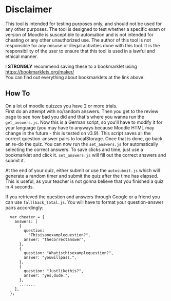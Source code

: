 # Disclaimer
This tool is intended for testing purposes only, and should not be used for any other purposes. The tool is designed to test whether a specific exam or version of Moodle is susceptible to automation and is not intended for cheating or any other unauthorized use. The author of this tool is not responsible for any misuse or illegal activities done with this tool. It is the responsibility of the user to ensure that this tool is used in a lawful and ethical manner.

I **STRONGLY** recommend saving these to a bookmarklet using https://bookmarklets.org/maker/ <br/>
You can find out everything about bookmarklets at the link above.

## How To
On a lot of moodle quizzes you have 2 or more trials.<br/>
First do an attempt with no/random answers. Then you get to the review page to see how bad you did and that's where you wanna run the ```get_answers.js```. Now this is a German script, so you'll have to modify it for your language (you may have to anyways because Moodle HTML may change in the future - this is tested on v3.9).
This script saves all the correct question-answer pairs to localStorage. Once that is done, go back an re-do the quiz. You can now run the ```set_answers.js``` for automatically selecting the correct answers. To save clicks and time, just use a bookmarklet and click it. ```set_answers.js``` will fill out the correct answers and submit it.

At the end of your quiz, either submit or use the ```autosubmit.js``` which will generate a random timer and submit the quiz after the time has elapsed. This is useful, as your teacher is not gonna believe that you finished a quiz in 4 seconds.

If you retrieved the question and answers through Google or a friend you can use ```falllback_total.js```. You will have to format your question-answer pairs accordingly: 
```
  var cheater = {
    answers: [
      {
        question:
          "Thisisanexamplequestion?",
        answer: "thecorrectanswer",
      },
      {
        question: "Whatisthisexamplequestion?",
        answer: "youwillpass.",
      },
      {
        question: "Justlikethis?",
        answer: "yes,dude.",
      },
      .......
    ],
  };
```
